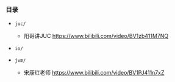 
### 目录
- `juc/` 
    - 阳哥讲JUC https://www.bilibili.com/video/BV1zb411M7NQ

- `io/`
- `jvm/`
    - 宋康红老师 https://www.bilibili.com/video/BV1PJ411n7xZ

